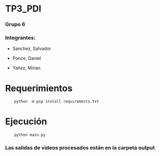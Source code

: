 # TP3_PDI

### Grupo 6

### Integrantes:

- Sanchez, Salvador

- Ponce, Daniel

- Yañez, Mirian

# Requerimientos 
```python
    python -m pip install requirements.txt
```

# Ejecución
```python
    python main.py
```

### Las salidas de videos procesados están en la carpeta output